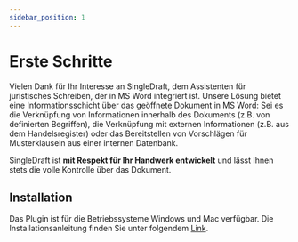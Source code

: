 ```yaml
---
sidebar_position: 1
---
```

# Erste Schritte

Vielen Dank für Ihr Interesse an SingleDraft, dem Assistenten für juristisches Schreiben,
der in MS Word integriert ist. Unsere Lösung bietet eine Informationsschicht über das
geöffnete Dokument in MS Word: Sei es die Verknüpfung von Informationen innerhalb des
Dokuments (z.B. von definierten Begriffen), die Verknüpfung mit externen Informationen
(z.B. aus dem Handelsregister) oder das Bereitstellen von Vorschlägen für Musterklauseln
aus einer internen Datenbank.

SingleDraft ist **mit Respekt für Ihr Handwerk entwickelt** und lässt Ihnen stets
die volle Kontrolle über das Dokument.

## Installation

Das Plugin ist für die Betriebssysteme Windows und Mac verfügbar.
Die Installationsanleitung finden Sie unter folgendem
[Link](../installation).
